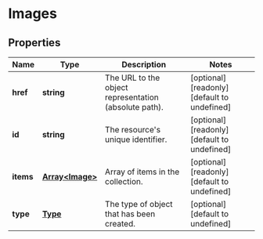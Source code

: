 # Images

## Properties
| Name | Type | Description | Notes |
| ------------ | ------------- | ------------- | ------------- |
| **href** | **string** | The URL to the object representation (absolute path). | [optional] [readonly] [default to undefined] |
| **id** | **string** | The resource\'s unique identifier. | [optional] [readonly] [default to undefined] |
| **items** | [**Array&lt;Image&gt;**](Image.md) | Array of items in the collection. | [optional] [readonly] [default to undefined] |
| **type** | [**Type**](Type.md) | The type of object that has been created. | [optional] [default to undefined] |


